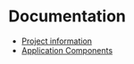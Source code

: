 # Documentation

- [Project information](Project/index.md)
- [Application Components](Components/index.md)